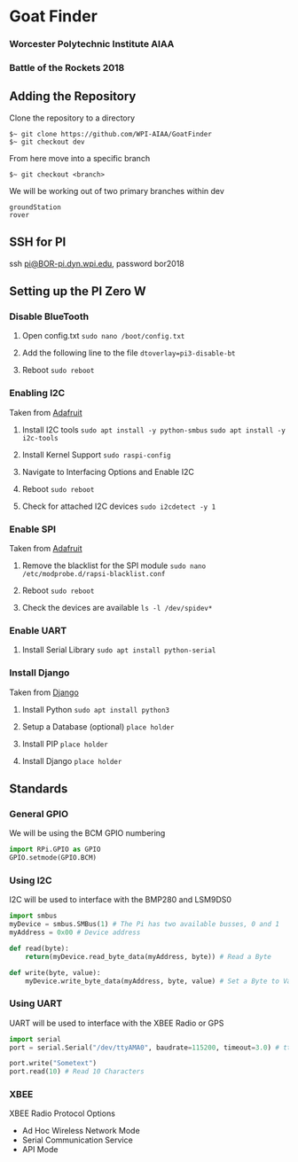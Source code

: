 # Goat Finder
### Worcester Polytechnic Institute AIAA
### Battle of the Rockets 2018



## Adding the Repository
Clone the repository to a directory
```
$~ git clone https://github.com/WPI-AIAA/GoatFinder
$~ git checkout dev
```

From here move into a specific branch
```
$~ git checkout <branch>
```

We will be working out of two primary branches within dev
```
groundStation
rover
```

## SSH for PI
ssh pi@BOR-pi.dyn.wpi.edu, password bor2018

## Setting up the PI Zero W


### Disable BlueTooth

1. Open config.txt
   `sudo nano /boot/config.txt`

2. Add the following line to the file
   `dtoverlay=pi3-disable-bt`

3. Reboot
   `sudo reboot`

### Enabling I2C 

Taken from [Adafruit](https://learn.adafruit.com/adafruits-raspberry-pi-lesson-4-gpio-setup/configuring-i2c)

1. Install I2C tools
   `sudo apt install -y python-smbus`
   `sudo apt install -y i2c-tools`

2. Install Kernel Support
   `sudo raspi-config`

3. Navigate to Interfacing Options and Enable I2C

4. Reboot
   `sudo reboot`

5. Check for attached I2C devices
   `sudo i2cdetect -y 1`

### Enable SPI

Taken from [Adafruit](https://learn.adafruit.com/adafruits-raspberry-pi-lesson-4-gpio-setup/configuring-spi)

1. ​Remove the blacklist for the SPI module
   `sudo nano /etc/modprobe.d/rapsi-blacklist.conf`

2. Reboot
   `sudo reboot`

3. Check the devices are available
   `ls -l /dev/spidev*`

### Enable UART

1. Install Serial Library
   `sudo apt install python-serial`

### Install Django

Taken from [Django](https://docs.djangoproject.com/)

1. Install Python
   `sudo apt install python3`

2. Setup a Database (optional)
   `place holder`

3. Install PIP
   `place holder`

4. Install Django
   `place holder`


## Standards

### General GPIO

We will be using the BCM GPIO numbering
```python
import RPi.GPIO as GPIO
GPIO.setmode(GPIO.BCM)
```

### Using I2C

I2C will be used to interface with the BMP280 and LSM9DS0
```python
import smbus
myDevice = smbus.SMBus(1) # The Pi has two available busses, 0 and 1
myAddress = 0x00 # Device address

def read(byte):
	return(myDevice.read_byte_data(myAddress, byte)) # Read a Byte

def write(byte, value):
	myDevice.write_byte_data(myAddress, byte, value) # Set a Byte to Value
```

### Using UART

UART will be used to interface with the XBEE Radio or GPS
```python
import serial
port = serial.Serial("/dev/ttyAMA0", baudrate=115200, timeout=3.0) # ttyAMA0 corresponds to the UART interface

port.write("Sometext")
port.read(10) # Read 10 Characters
```

### XBEE

XBEE Radio Protocol Options
+ Ad Hoc Wireless Network Mode
+ Serial Communication Service
+ API Mode
